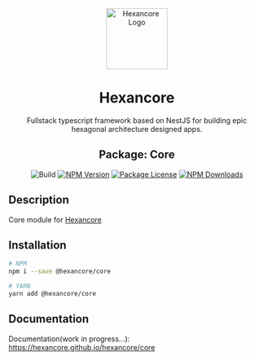 <p align="center">
  <a href="https://hexancore.com/" target="blank"><img src="https://avatars.githubusercontent.com/u/113235766?s=200&v=4" width="120" alt="Hexancore Logo" /></a>
</p>

<h1 align="center">Hexancore</h1>
<p align="center">Fullstack typescript framework based on NestJS for building epic hexagonal architecture designed apps.</p>
<h2 align="center">Package: Core</h2>
<p align="center">
  <img alt="Build" src="https://img.shields.io/github/actions/workflow/status/hexancore/core/release.yml">
  <a href="https://www.npmjs.com/package/@hexancore/core"><img src="https://img.shields.io/npm/v/@hexancore/core.svg" alt="NPM Version" /></a>
  <a href="https://www.npmjs.com/package/@hexancore/core"><img src="https://img.shields.io/npm/l/@hexancore/core.svg" alt="Package License" /></a>
  <a href="https://www.npmjs.com/package/@hexancore/core"><img src="https://img.shields.io/npm/dm/@hexancore/core.svg" alt="NPM Downloads" /></a>
</p>

## Description

Core module for [Hexancore](https://hexancore.github.io/hexancore/)

## Installation
```bash
# NPM
npm i --save @hexancore/core

# YARN
yarn add @hexancore/core
```

## Documentation

Documentation(work in progress...): 
https://hexancore.github.io/hexancore/core


